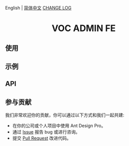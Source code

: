 English | [简体中文](./README.zh-CN.md) [CHANGE LOG](./CHANGELOG.zh-CN.md)

<h1 align="center">VOC ADMIN FE</h1>

## 使用



## 示例



## API



## 参与贡献

我们非常欢迎你的贡献，你可以通过以下方式和我们一起共建:

- 在你的公司或个人项目中使用 Ant Design Pro。
- 通过 [Issue](https://github.com/coffee377/voc-admin-fe/issues) 报告 bug 或进行咨询。
- 提交 [Pull Request](https://github.com/coffee377/voc-admin-fe/pulls) 改进代码。
